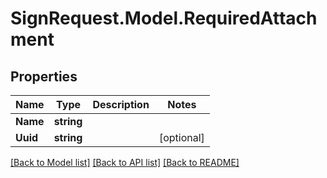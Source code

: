 # SignRequest.Model.RequiredAttachment
## Properties

Name | Type | Description | Notes
------------ | ------------- | ------------- | -------------
**Name** | **string** |  | 
**Uuid** | **string** |  | [optional] 

[[Back to Model list]](../README.md#documentation-for-models) [[Back to API list]](../README.md#documentation-for-api-endpoints) [[Back to README]](../README.md)

